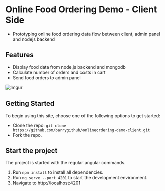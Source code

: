 # Online Food Ordering Demo - Client Side
* Prototyping online food ordering data flow between client, admin panel and nodejs backend

## Features
* Display food data from node.js backend and mongodb
* Calculate number of orders and costs in cart 
* Send food orders to admin panel 

![Imgur](https://i.imgur.com/MmnfshZ.png)

## Getting Started
To begin using this site, choose one of the following options to get started:
* Clone the repo: `git clone https://github.com/barrygithub/onlineordering-demo-client.git`
* Fork the repo.

## Start the project
The project is started with the regular angular commands.

1. Run `npm install` to install all dependencies.
2. Run `ng serve --port 4201` to start the development environment.
3. Navigate to http://localhost:4201
